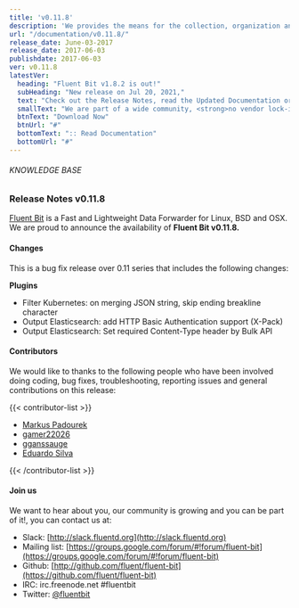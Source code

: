 ```yaml
---
title: 'v0.11.8'
description: 'We provides the means for the collection, organization and computerized retrieval of knowledgeand Lightweight Data Forwarder for Linux, BSD and OSX. We are proud to announce the availability of Fluent Bit v0.11.8.'
url: "/documentation/v0.11.8/"
release_date: June-03-2017
release_date: 2017-06-03
publishdate: 2017-06-03
ver: v0.11.8
latestVer:
  heading: "Fluent Bit v1.8.2 is out!"
  subHeading: "New release on Jul 20, 2021,"
  text: "Check out the Release Notes, read the Updated Documentation or jump directly to the Downloads Section."
  smallText: "We are part of a wide community, <strong>no vendor lock-in.</strong>"
  btnText: "Download Now"
  btnUrl: "#"
  bottomText: ":: Read Documentation"
  bottomUrl: "#"
---
```


###### KNOWLEDGE BASE

### Release Notes v0.11.8

[Fluent Bit](https://fluentbit.io/) is a Fast and Lightweight Data Forwarder for Linux, BSD and OSX. We are proud to announce the availability of **Fluent Bit v0.11.8.**

#### Changes

This is a bug fix release over 0.11 series that includes the following changes:

**Plugins**

* Filter Kubernetes: on merging JSON string, skip ending breakline character
* Output Elasticsearch: add HTTP Basic Authentication support (X-Pack)
* Output Elasticsearch: Set required Content-Type header by Bulk API

#### Contributors

We would like to thanks to the following people who have been involved doing coding, bug fixes, troubleshooting, reporting issues and general contributions on this release:

{{< contributor-list >}}

* [Markus Padourek](https://github.com/Globegitter)
* [gamer22026](https://github.com/gamer22026)
* [gganssauge](https://github.com/gganssauge)
* [Eduardo Silva](https://github.com/edsiper)

{{< /contributor-list >}}

#### Join us

We want to hear about you, our community is growing and you can be part of it!, you can contact us at:

* Slack: [http://slack.fluentd.org](http://slack.fluentd.org)
* Mailing list: [https://groups.google.com/forum/#!forum/fluent-bit](https://groups.google.com/forum/#!forum/fluent-bit)
* Github: [http://github.com/fluent/fluent-bit](https://github.com/fluent/fluent-bit)
* IRC: irc.freenode.net #fluentbit
* Twitter: [@fluentbit](https://twitter.com/fluentbit)